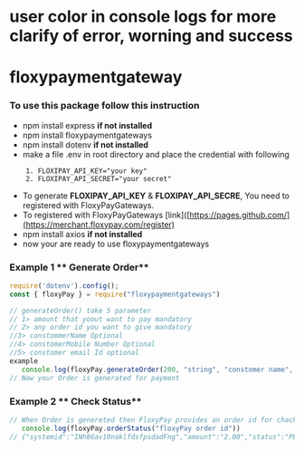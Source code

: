 # user color in console logs for more clarify of error, worning and success
# floxypaymentgateway 

### To use this package follow this instruction
-  npm install express **if not installed**
-  npm install floxypaymentgateways
-  npm install dotenv **if not installed**
-  make a file .env in root directory and place the credential with following
```
    1. FLOXIPAY_API_KEY="your key"
    2. FLOXIPAY_API_SECRET="your secret"
```  
- To generate **FLOXIPAY_API_KEY** & **FLOXIPAY_API_SECRE**, You need to registered with FloxyPayGateways.
- To registered with FloxyPayGateways [link]([https://pages.github.com/](https://merchant.floxypay.com/register)
- npm install axios **if not installed**
- now your are ready to use floxypaymentgateways
### Example 1  ** Generate Order**
```javascript code
require('dotenv').config();
const { floxyPay } = require("floxypaymentgateways")

// generateOrder() take 5 parameter 
// 1> amount that yoout want to pay mandatory
// 2> any order id you want to give mandatory
//3> constommerName Optional
//4> constomerMobile Number Optional
//5> constomer email Id optional
example
   console.log(floxyPay.generateOrder(200, "string", "constomer name", 9898989898,"example@gmail.com"))
// Now your Order is generated for payment
```
### Example 2 ** Check Status**
```javascript code
// When Order is genereted then FloxyPay provides an order id for chack the status of payments
   console.log(floxyPay.orderStatus("floxyPay order id"))
// {"systemid":"INh86av10naklfdsfpsdadFng","amount":"2.00","status":"PENDING","currency":"INR"}
```
